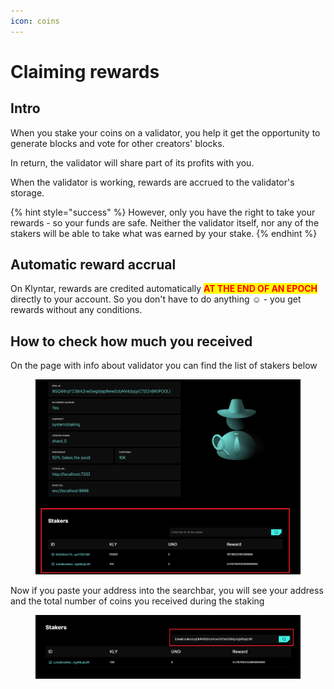 ```yaml
---
icon: coins
---
```


# Claiming rewards

## Intro

When you stake your coins on a validator, you help it get the opportunity to generate blocks and vote for other creators' blocks.

In return, the validator will share part of its profits with you.

When the validator is working, rewards are accrued to the validator's storage.

{% hint style="success" %}
However, only you have the right to take your rewards - so your funds are safe. Neither the validator itself, nor any of the stakers will be able to take what was earned by your stake.
{% endhint %}

## Automatic reward accrual

On Klyntar, rewards are credited automatically <mark style="color:red;">**AT THE END OF AN EPOCH**</mark> directly to your account. So you don't have to do anything :relaxed: - you get rewards without any conditions.

## How to check how much you received

On the page with info about validator you can find the list of stakers below

<figure><img src="../../.gitbook/assets/image (63).png" alt=""><figcaption></figcaption></figure>

Now if you paste your address into the searchbar, you will see your address and the total number of coins you received during the staking

<figure><img src="../../.gitbook/assets/image (62).png" alt=""><figcaption></figcaption></figure>
